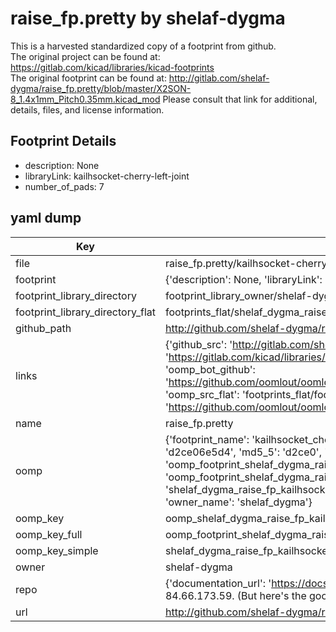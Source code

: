 # raise_fp.pretty by shelaf-dygma  
This is a harvested standardized copy of a footprint from github.  
The original project can be found at:  
https://gitlab.com/kicad/libraries/kicad-footprints  
The original footprint can be found at:
http://gitlab.com/shelaf-dygma/raise_fp.pretty/blob/master/X2SON-8_1.4x1mm_Pitch0.35mm.kicad_mod
Please consult that link for additional, details, files, and license information.  
## Footprint Details
* description: None  
* libraryLink: kailhsocket-cherry-left-joint  
* number_of_pads: 7  
## yaml dump  
| Key | Value |  
| --- | --- |  
| file | raise_fp.pretty/kailhsocket-cherry-left-joint.kicad_mod |  
| footprint | {'description': None, 'libraryLink': 'kailhsocket-cherry-left-joint', 'number_of_pads': 7} |  
| footprint_library_directory | footprint_library_owner/shelaf-dygma_raise_fp.pretty |  
| footprint_library_directory_flat | footprints_flat/shelaf_dygma_raise_fp_kailhsocket_cherry_left_joint/working |  
| github_path | http://github.com/shelaf-dygma/raise_fp.pretty/blob/master/kailhsocket-cherry-left-joint.kicad_mod |  
| links | {'github_src': 'http://gitlab.com/shelaf-dygma/raise_fp.pretty/blob/master/X2SON-8_1.4x1mm_Pitch0.35mm.kicad_mod', 'github_src_repo': 'https://gitlab.com/kicad/libraries/kicad-footprints', 'oomp_bot': 'footprints/shelaf_dygma_raise_fp_kailhsocket_cherry_left_joint/working', 'oomp_bot_github': 'https://github.com/oomlout/oomlout_oomp_footprint_bot/tree/main/footprints/shelaf_dygma_raise_fp_kailhsocket_cherry_left_joint/working', 'oomp_src_flat': 'footprints_flat/footprints_flat/shelaf_dygma_raise_fp_kailhsocket_cherry_left_joint/working', 'oomp_src_flat_github': 'https://github.com/oomlout/oomlout_oomp_footprint_src/tree/main/footprints_flat/shelaf_dygma_raise_fp_kailhsocket_cherry_left_joint/working'} |  
| name | raise_fp.pretty |  
| oomp | {'footprint_name': 'kailhsocket_cherry_left_joint', 'library_name': 'raise_fp', 'md5': 'd2ce06e5d4f48211680895a91d71673a', 'md5_10': 'd2ce06e5d4', 'md5_5': 'd2ce0', 'md5_6': 'd2ce06', 'oomp_key': 'oomp_shelaf_dygma_raise_fp_kailhsocket_cherry_left_joint', 'oomp_key_extra': 'oomp_footprint_shelaf_dygma_raise_fp_kailhsocket_cherry_left_joint', 'oomp_key_full': 'oomp_footprint_shelaf_dygma_raise_fp_kailhsocket_cherry_left_joint_d2ce06', 'oomp_key_simple': 'shelaf_dygma_raise_fp_kailhsocket_cherry_left_joint', 'original_filename': 'raise_fp.pretty/kailhsocket-cherry-left-joint.kicad_mod', 'owner_name': 'shelaf_dygma'} |  
| oomp_key | oomp_shelaf_dygma_raise_fp_kailhsocket_cherry_left_joint |  
| oomp_key_full | oomp_footprint_shelaf_dygma_raise_fp_kailhsocket_cherry_left_joint |  
| oomp_key_simple | shelaf_dygma_raise_fp_kailhsocket_cherry_left_joint |  
| owner | shelaf-dygma |  
| repo | {'documentation_url': 'https://docs.github.com/rest/overview/resources-in-the-rest-api#rate-limiting', 'message': "API rate limit exceeded for 84.66.173.59. (But here's the good news: Authenticated requests get a higher rate limit. Check out the documentation for more details.)"} |  
| url | http://github.com/shelaf-dygma/raise_fp.pretty |  

